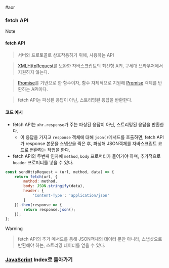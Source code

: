 #aor 
### fetch API
>[!note]
>#### fetch API
>
>>서버와 프로토콜로 상호작용하기 위해, 사용하는 API
>
>>[XMLHttpRequest](AOR/Development/JavaScript/Network%20Requests/XMLHttpRequest.md)를 보완한 자바스크립트의 최신형 API, 구세대 브라우저에서 지원하지 않는다.
>
>>[Promise](AOR/Development/JavaScript/Promise%20&%20Callback/Promise.md)를 기반으로 한 함수이자, 함수 자체적으로 지원해 [Promise](AOR/Development/JavaScript/Promise%20&%20Callback/Promise.md) 객체를 반환하는 API이다.
>
>>fetch API는 파싱된 응답이 아닌, 스트리밍된 응답을 반환한다.
#### 코드 예시
- fetch API는 `xhr.response`가 주는 파싱된 응답이 아닌, 스트리밍된 응답을 반환한다.
	- 이 응답을 가지고 `response` 객체에 대해 `json()`메서드를 호출하면, fetch API가 response 본문을 스냅샷을 찍은 후, 파싱해 JSON객체를 자바스크립트 코드로 변환하는 작업을 한다.
- fetch API의 두번째 인자에 `method`, `body` 프로퍼티가 들어가야 하며, 추가적으로 `header` 프로퍼티를 넣을 수 있다.
```js
const sendHttpRequest = (url, method, data) => {
    return fetch(url, {
	    method: method,
	    body: JSON.stringify(data),
	    header: {
		    'Content-Type': 'application/json'
	    }
    }).then(response => {
        return response.json();
    });
};
```

>[!warning]
>>fetch API의 추가 메서드를 통해 JSON객체의 데이터 뿐만 아니라, 스냅샷으로 반환해야 하는, 스트리밍 데이터를 얻을 수 있다.
### [JavaScript](../../../Dev-Index/JavaScript.md) Index로 돌아가기